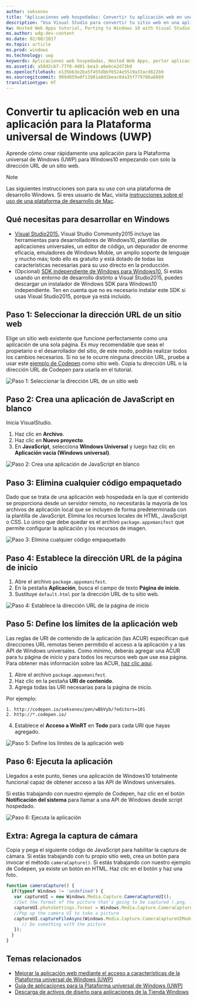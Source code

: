 ```yaml
---
author: seksenov
title: "Aplicaciones web hospedadas: Convertir tu aplicación web en una aplicación de Windows con Visual Studio"
description: "Usa Visual Studio para convertir tu sitio web en una aplicación para la Plataforma universal de Windows (UWP) para Windows10."
kw: Hosted Web Apps tutorial, Porting to Windows 10 with Visual Studio, How to convert website to Windows, How to add website to Windows Store, Packaging web application for Microsoft Store, Test Windows 10 native features and runtime APIs with CodePen, How to use Windows Cortana Live Tiles Built-in Camera on my Website with remote JavaScript
ms.author: wdg-dev-content
ms.date: 02/08/2017
ms.topic: article
ms.prod: windows
ms.technology: uwp
keywords: Aplicaciones web hospedadas, Hosted Web Apps, portar aplicaciones web a Windows 10, port web apps to Windows 10, convertir el sitio web en Windows, convert website to Windows, empaquetado de aplicaciones web para la Tienda Windows, packaging web apps for Windows Store
ms.assetid: a58d2c67-77f8-4d01-bea3-a6ebce2d73b9
ms.openlocfilehash: e135b63e2ba5f455dbbf6524e5519a33acd822b0
ms.sourcegitcommit: 909d859a0f11981a8d1beac0da35f779786a6889
translationtype: HT
---
```

# <a name="convert-your-web-application-to-a-universal-windows-platform-uwp-app"></a>Convertir tu aplicación web en una aplicación para la Plataforma universal de Windows (UWP)

Aprende cómo crear rápidamente una aplicación para la Plataforma universal de Windows (UWP) para Windows10 empezando con solo la dirección URL de un sitio web. 

> [!NOTE]
> Las siguientes instrucciones son para su uso con una plataforma de desarrollo Windows. Si eres usuario de Mac, visita [instrucciones sobre el uso de una plataforma de desarrollo de Mac](./hwa-create-mac.md).

## <a name="what-you-need-to-develop-on-windows"></a>Qué necesitas para desarrollar en Windows

- [Visual Studio2015.](https://www.visualstudio.com/) Visual Studio Community2015 incluye las herramientas para desarrolladores de Windows10, plantillas de aplicaciones universales, un editor de código, un depurador de enorme eficacia, emuladores de Windows Moble, un amplio soporte de lenguaje y mucho más; todo ello es gratuito y está dotado de todas las características necesarias para su uso directo en la producción.
- (Opcional) [SDK independiente de Windows para Windows10.](https://dev.windows.com/downloads/windows-10-sdk) Si estás usando un entorno de desarrollo distinto a Visual Studio2015, puedes descargar un instalador de Windows SDK para Windows10 independiente. Ten en cuenta que no es necesario instalar este SDK si usas Visual Studio2015, porque ya está incluido.

## <a name="step-1-pick-a-website-url"></a>Paso 1: Seleccionar la dirección URL de un sitio web
Elige un sitio web existente que funcione perfectamente como una aplicación de una sola página. Es muy recomendable que seas el propietario o el desarrollador del sitio, de este modo, podrás realizar todos los cambios necesarios. Si no se te ocurre ninguna dirección URL, pruebe a usar este [ejemplo de Codepen](http://codepen.io/seksenov/pen/wBbVyb/?editors=101) como sitio web. Copia tu dirección URL o la dirección URL de Codepen para usarla en el tutorial. 

![Paso 1: Seleccionar la dirección URL de un sitio web](images/hwa-to-uwp/windows_step1.png)

## <a name="step-2-create-a-blank-javascript-app"></a>Paso 2: Crea una aplicación de JavaScript en blanco

Inicia VisualStudio.
1. Haz clic en **Archivo**.
2. Haz clic en **Nuevo proyecto**.
3. En **JavaScript**, selecciona **Windows Universal** y luego haz clic en **Aplicación vacía (Windows universal)**.

![Paso 2: Crea una aplicación de JavaScript en blanco](images/hwa-to-uwp/windows_step2.png)

## <a name="step-3-delete-any-packaged-code"></a>Paso 3: Elimina cualquier código empaquetado

Dado que se trata de una aplicación web hospedada en la que el contenido se proporciona desde un servidor remoto, no necesitarás la mayoría de los archivos de aplicación local que se incluyen de forma predeterminada con la plantilla de JavaScript. Elimina los recursos locales de HTML, JavaScript o CSS. Lo único que debe quedar es el archivo `package.appxmanifest` que permite configurar la aplicación y los recursos de imagen.

![Paso 3: Elimina cualquier código empaquetado](images/hwa-to-uwp/windows_step3.png)

## <a name="step-4-set-the-start-page-url"></a>Paso 4: Establece la dirección URL de la página de inicio

1. Abre el archivo `package.appxmanifest`.
2. En la pestaña **Aplicación**, busca el campo de texto **Página de inicio**.
3. Sustituye `default.html` por la dirección URL de tu sitio web.

![Paso 4: Establece la dirección URL de la página de inicio](images/hwa-to-uwp/windows_step4.png)

## <a name="step-5-define-the-boundaries-of-your-web-app"></a>Paso 5: Define los límites de la aplicación web

Las reglas de URI de contenido de la aplicación (las ACUR) especifican qué direcciones URL remotas tienen permitido el acceso a la aplicación y a las API de Windows universales. Como mínimo, deberás agregar una ACUR para tu página de inicio y para todos los recursos web que use esa página. Para obtener más información sobre las ACUR, [haz clic aquí](./hwa-access-features.md).
1. Abre el archivo `package.appxmanifest`.
2. Haz clic en la pestaña **URI de contenido**.
3. Agrega todas las URI necesarias para la página de inicio.

Por ejemplo:
```
1. http://codepen.io/seksenov/pen/wBbVyb/?editors=101
2. http://*.codepen.io/
```
4. Establece el **Acceso a WinRT** en **Todo** para cada URI que hayas agregado.

![Paso 5: Define los límites de la aplicación web](images/hwa-to-uwp/windows_step5.png)

## <a name="step-6-run-your-app"></a>Paso 6: Ejecuta la aplicación

Llegados a este punto, tienes una aplicación de Windows10 totalmente funcional capaz de obtener acceso a las API de Windows universales.

Si estás trabajando con nuestro ejemplo de Codepen, haz clic en el botón **Notificación del sistema** para llamar a una API de Windows desde script hospedado.

![Paso 6: Ejecuta la aplicación](images/hwa-to-uwp/windows_step6.png)

## <a name="bonus-add-camera-capture"></a>Extra: Agrega la captura de cámara

Copia y pega el siguiente código de JavaScript para habilitar la captura de cámara. Si estás trabajando con tu propio sitio web, crea un botón para invocar el método `cameraCapture()`. Si estás trabajando con nuestro ejemplo de Codepen, ya existe un botón en HTML. Haz clic en el botón y haz una foto.

```JavaScript
function cameraCapture() {
  if(typeof Windows != 'undefined') {
   var captureUI = new Windows.Media.Capture.CameraCaptureUI();
   //Set the format of the picture that's going to be captured (.png, .jpg, ...)
   captureUI.photoSettings.format = Windows.Media.Capture.CameraCaptureUIPhotoFormat.png;
   //Pop up the camera UI to take a picture
   captureUI.captureFileAsync(Windows.Media.Capture.CameraCaptureUIMode.photo).then(function (capturedItem) {
      // Do something with the picture
   });
  }
}
```

## <a name="related-topics"></a>Temas relacionados

- [Mejorar la aplicación web mediante el acceso a características de la Plataforma universal de Windows (UWP)](hwa-access-features.md)
- [Guía de aplicaciones para la Plataforma universal de Windows (UWP)](http://go.microsoft.com/fwlink/p/?LinkID=397871)
- [Descarga de activos de diseño para aplicaciones de la Tienda Windows](https://msdn.microsoft.com/library/windows/apps/xaml/bg125377.aspx)
